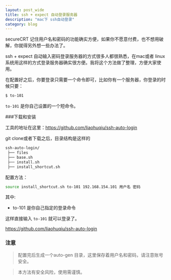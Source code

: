 ```yaml
---
layout: post_wide
title: ssh + expect 自动登录服务器
description: "mac下 ssh自动登录"
category: blog
---
```


secureCRT 记住用户名和密码的功能确实方便，如果你不愿意付费，也不想用破解，你就得另外想一些办法了。

ssh + expect 自动输入密码登录服务器的方式很多人都很熟悉，在mac或者 linux系统用这样的方式登录服务器确实很方便。我将这个方法做了整理，方便大家使用。

在配置好之后，你要登录只需要一个命令即可，比如你有一个服务器，你登录的时候只要：

```bash
$ to-101
```

`to-101` 是你自己设置的一个短命令。

###下载和安装

工具的地址在这里：https://github.com/liaohuqiu/ssh-auto-login

git clone或者下载之后，目录结构是这样的

```bash
ssh-auto-login/
 ├── files
 ├── base.sh
 ├── install.sh
 ├── install_shortcut.sh
```

配置方法：

```bash
source install_shortcut.sh to-101 192.168.154.101 用户名 密码
```

其中:

* to-101 是你自己指定的登录命令

这样直接输入 `to-101` 就可以登录了。

https://github.com/liaohuqiu/ssh-auto-login

### 注意

>  配置完后生成一个auto-gen 目录，这里保存着用户名和密码，请注意账号安全。

>  本方法有安全风险，使用需谨慎。
